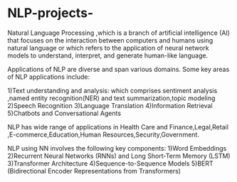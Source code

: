 # NLP-projects-
Natural Language Processing ,which is a branch of artificial intelligence (AI) that focuses on the interaction between computers and humans using natural language or which refers to the application of neural network models to understand, interpret, and generate human-like language.

Applications of NLP are diverse and span various domains. Some key areas of NLP applications include:

1)Text understanding and analysis: 
which comprises sentiment analysis ,named entity recognition(NER) and text summarization,topic modeling 
2)Speech Recognition 
3)Language Translation
4)Information Retrieval 
5)Chatbots and Conversational Agents 

NLP has wide range of applications in Health Care and Finance,Legal,Retail ,E-commerce,Education,Human Resources,Security,Government.

NLP using NN involves the following key components:
1)Word Embeddings 
2)Recurrent Neural Networks (RNNs) and Long Short-Term Memory (LSTM)
3)Transformer Architecture 
4)Sequence-to-Sequence Models 
5)BERT (Bidirectional Encoder Representations from Transformers)

